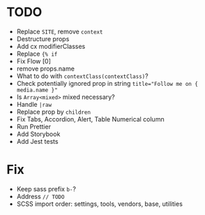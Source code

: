 # TODO

- Replace `SITE`, remove `context`
- Destructure props
- Add cx modifierClasses
- Replace `{% if`
- Fix Flow [0]
- remove props.name
- What to do with `contextClass(contextClass)`?
- Check potentially ignored prop in string `title="Follow me on { media.name }"`
- Is `Array<mixed>` mixed necessary?
- Handle `|raw`
- Replace prop by `children`
- Fix Tabs, Accordion, Alert, Table Numerical column
- Run Prettier
- Add Storybook
- Add Jest tests

# Fix

- Keep sass prefix `b-`?
- Address `// TODO`
- SCSS import order: settings, tools, vendors, base, utilities

